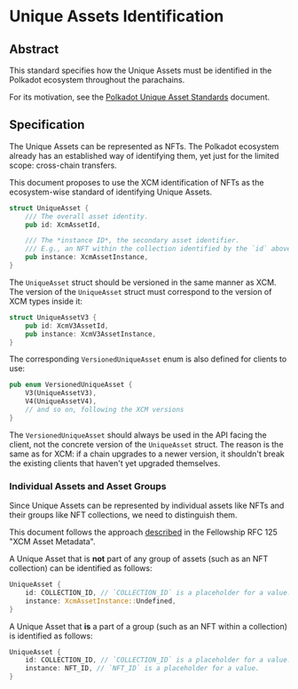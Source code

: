# Unique Assets Identification

## Abstract

This standard specifies how the Unique Assets must be identified in the Polkadot ecosystem throughout the parachains.

For its motivation, see the [Polkadot Unique Asset Standards](../README.md) document.

## Specification

The Unique Assets can be represented as NFTs. The Polkadot ecosystem already has an established way of identifying them, yet just for the limited scope: cross-chain transfers.

This document proposes to use the XCM identification of NFTs as the ecosystem-wise standard of identifying Unique Assets.

```rust
struct UniqueAsset {
    /// The overall asset identity.
    pub id: XcmAssetId,

    /// The *instance ID*, the secondary asset identifier.
    /// E.g., an NFT within the collection identified by the `id` above.
    pub instance: XcmAssetInstance,
}
```

The `UniqueAsset` struct should be versioned in the same manner as XCM. The version of the `UniqueAsset` struct must correspond to the version of XCM types inside it:
```rust
struct UniqueAssetV3 {
    pub id: XcmV3AssetId,
    pub instance: XcmV3AssetInstance,
}
```

The corresponding `VersionedUniqueAsset` enum is also defined for clients to use:
```rust
pub enum VersionedUniqueAsset {
    V3(UniqueAssetV3),
    V4(UniqueAssetV4),
    // and so on, following the XCM versions
}
```

The `VersionedUniqueAsset` should always be used in the API facing the client, not the concrete version of the `UniqueAsset` struct.
The reason is the same as for XCM: if a chain upgrades to a newer version, it shouldn't break the existing clients that haven't yet upgraded themselves.

### Individual Assets and Asset Groups

Since Unique Assets can be represented by individual assets like NFTs and their groups like NFT collections, we need to distinguish them.

This document follows the approach [described](https://polkadot-fellows.github.io/RFCs/approved/0125-xcm-asset-metadata.html#repurposing-assetinstanceundefined) in the Fellowship RFC 125 "XCM Asset Metadata".

A Unique Asset that is **not** part of any group of assets (such as an NFT collection) can be identified as follows:
```rust
UniqueAsset {
    id: COLLECTION_ID, // `COLLECTION_ID` is a placeholder for a value.
    instance: XcmAssetInstance::Undefined,
}
```

A Unique Asset that **is** a part of a group (such as an NFT within a collection) is identified as follows:
```rust
UniqueAsset {
    id: COLLECTION_ID, // `COLLECTION_ID` is a placeholder for a value.
    instance: NFT_ID, // `NFT_ID` is a placeholder for a value.
}
```
